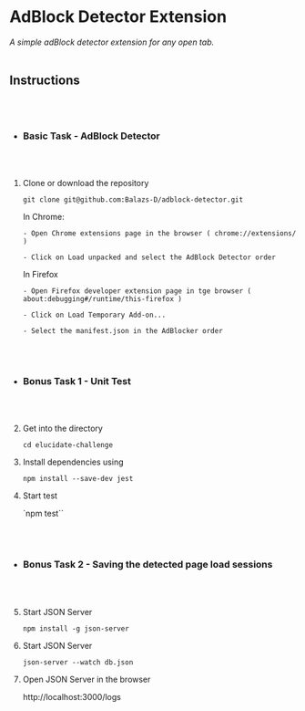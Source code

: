 # AdBlock Detector Extension

_A simple adBlock detector extension for any open tab._
<br></br>

## Instructions

<br></br>

- ### Basic Task - AdBlock Detector
  <br></br>

1.  Clone or download the repository

    `git clone git@github.com:Balazs-D/adblock-detector.git`

    In Chrome:

        - Open Chrome extensions page in the browser ( chrome://extensions/ )

        - Click on Load unpacked and select the AdBlock Detector order

    In Firefox

        - Open Firefox developer extension page in tge browser ( about:debugging#/runtime/this-firefox )

        - Click on Load Temporary Add-on...

        - Select the manifest.json in the AdBlocker order

<br></br>

- ### Bonus Task 1 - Unit Test
  <br></br>

2.  Get into the directory

    `cd elucidate-challenge`

3.  Install dependencies using

    `npm install --save-dev jest`

4.  Start test

    `npm test``

<br></br>

- ### Bonus Task 2 - Saving the detected page load sessions
  <br></br>

5. Start JSON Server

   `npm install -g json-server`

6. Start JSON Server

   `json-server --watch db.json`

7. Open JSON Server in the browser

   http://localhost:3000/logs

